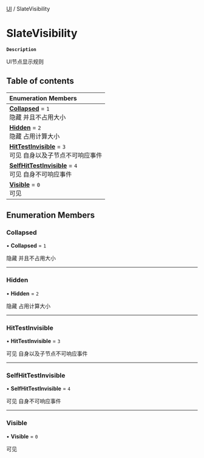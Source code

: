 [UI](../modules/UI.UI.md) / SlateVisibility

# SlateVisibility <Badge type="tip" text="Enumeration" />

**`Description`**

UI节点显示规则

## Table of contents

| Enumeration Members |
| :-----|
| **[Collapsed](UI.UI.SlateVisibility.md#collapsed)** = ``1`` <br> 隐藏 并且不占用大小|
| **[Hidden](UI.UI.SlateVisibility.md#hidden)** = ``2`` <br> 隐藏 占用计算大小|
| **[HitTestInvisible](UI.UI.SlateVisibility.md#hittestinvisible)** = ``3`` <br> 可见 自身以及子节点不可响应事件|
| **[SelfHitTestInvisible](UI.UI.SlateVisibility.md#selfhittestinvisible)** = ``4`` <br> 可见 自身不可响应事件|
| **[Visible](UI.UI.SlateVisibility.md#visible)** = ``0`` <br> 可见|

## Enumeration Members

### Collapsed

• **Collapsed** = ``1``

隐藏 并且不占用大小

___

### Hidden

• **Hidden** = ``2``

隐藏 占用计算大小

___

### HitTestInvisible

• **HitTestInvisible** = ``3``

可见 自身以及子节点不可响应事件

___

### SelfHitTestInvisible

• **SelfHitTestInvisible** = ``4``

可见 自身不可响应事件

___

### Visible

• **Visible** = ``0``

可见
